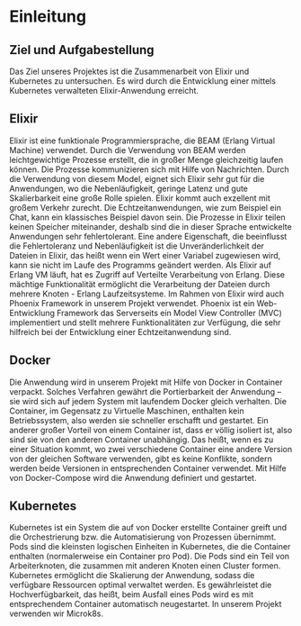 # Einleitung
## Ziel und Aufgabestellung
Das Ziel unseres Projektes ist die Zusammenarbeit von Elixir und Kubernetes zu untersuchen. Es wird durch die Entwicklung einer mittels Kubernetes verwalteten Elixir-Anwendung erreicht.
## Elixir
Elixir ist eine funktionale Programmiersprache, die BEAM (Erlang Virtual Machine) verwendet. Durch die Verwendung von BEAM werden leichtgewichtige Prozesse erstellt, die in großer Menge gleichzeitig laufen können. Die Prozesse kommunizieren sich mit Hilfe von Nachrichten. Durch die Verwendung von diesem Model, eignet sich Elixir sehr gut für die Anwendungen, wo die Nebenläufigkeit, geringe Latenz und gute Skalierbarkeit eine große Rolle spielen. Elixir kommt auch exzellent mit großem Verkehr zurecht. Die Echtzeitanwendungen, wie zum Beispiel ein Chat, kann ein klassisches Beispiel davon sein. Die Prozesse in Elixir teilen keinen Speicher miteinander, deshalb sind die in dieser Sprache entwickelte Anwendungen sehr fehlertolerant. Eine andere Eigenschaft, die beeinflusst die Fehlertoleranz und Nebenläufigkeit ist die Unveränderlichkeit der Dateien in Elixir, das heißt wenn ein Wert einer Variabel zugewiesen wird, kann sie nicht im Laufe des Programms geändert werden. Als Elixir auf Erlang VM läuft, hat es Zugriff auf Verteilte Verarbeitung von Erlang. Diese mächtige Funktionalität ermöglicht die Verarbeitung der Dateien durch mehrere Knoten - Erlang Laufzeitsysteme. Im Rahmen von Elixir wird auch Phoenix Framework in unserem Projekt verwendet. Phoenix ist ein Web-Entwicklung Framework das Serverseits ein Model View Controller (MVC) implementiert und stellt mehrere Funktionalitäten zur Verfügung, die sehr hilfreich bei der Entwicklung einer Echtzeitanwendung sind.

## Docker
Die Anwendung wird in unserem Projekt mit Hilfe von Docker in Container verpackt. Solches Verfahren gewährt die Portierbarkeit der Anwendung – sie wird sich auf jedem System mit laufendem Docker gleich verhalten. Die Container, im Gegensatz zu Virtuelle Maschinen, enthalten kein Betriebssystem, also werden sie schneller erschafft und gestartet. Ein anderer großer Vorteil von einem Container ist, dass er völlig isoliert ist, also sind sie von den anderen Container unabhängig. Das heißt, wenn es zu einer Situation kommt, wo zwei verschiedene Container eine andere Version von der gleichen Software verwenden, gibt es keine Konflikte, sondern werden beide Versionen in entsprechenden Container verwendet. Mit Hilfe von Docker-Compose wird die Anwendung definiert und gestartet.
## Kubernetes
Kubernetes ist ein System die auf von Docker erstellte Container greift und die Orchestrierung bzw. die Automatisierung von Prozessen übernimmt. Pods sind die kleinsten logischen Einheiten in Kubernetes, die die Container enthalten (normalerweise ein Container pro Pod). Die Pods sind ein Teil von Arbeiterknoten, die zusammen mit anderen Knoten einen Cluster formen. Kubernetes ermöglicht die Skalierung der Anwendung, sodass die verfügbare Ressourcen optimal verwaltet werden. Es gewährleistet die Hochverfügbarkeit, das heißt, beim Ausfall eines Pods wird es mit entsprechendem Container automatisch neugestartet. In unserem Projekt verwenden wir Microk8s.
